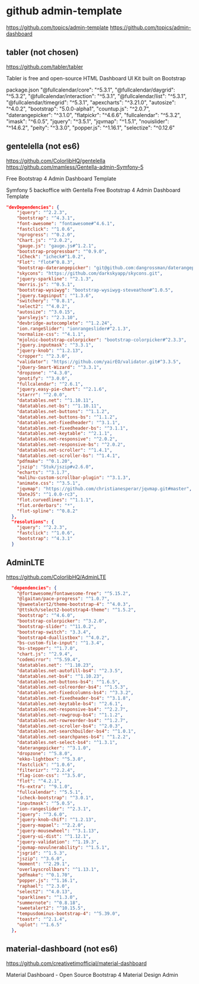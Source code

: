 github admin-template
=====================

https://github.com/topics/admin-template
https://github.com/topics/admin-dashboard

## tabler (not chosen)

https://github.com/tabler/tabler

Tabler is free and open-source HTML Dashboard UI Kit built on Bootstrap

package.json
    "@fullcalendar/core": "^5.3.1",
    "@fullcalendar/daygrid": "^5.3.2",
    "@fullcalendar/interaction": "^5.3.1",
    "@fullcalendar/list": "^5.3.1",
    "@fullcalendar/timegrid": "^5.3.1",
    "apexcharts": "^3.21.0",
    "autosize": "^4.0.2",
    "bootstrap": "5.0.0-alpha1",
    "countup.js": "^2.0.7",
    "daterangepicker": "^3.1.0",
    "flatpickr": "^4.6.6",
    "fullcalendar": "^5.3.2",
    "imask": "^6.0.5",
    "jquery": "^3.5.1",
    "jqvmap": "^1.5.1",
    "nouislider": "^14.6.2",
    "peity": "^3.3.0",
    "popper.js": "^1.16.1",
    "selectize": "^0.12.6"

## gentelella  (not es6)  

https://github.com/ColorlibHQ/gentelella
https://github.com/mamless/Gentella-admin-Symfony-5

Free Bootstrap 4 Admin Dashboard Template

Symfony 5 backoffice with Gentella Free Bootstrap 4 Admin Dashboard Template

```bower.json
"devDependencies": {
    "jquery": "^2.2.3",
    "bootstrap": "^4.3.1",
    "font-awesome": "fontawesome#^4.6.1",
    "fastclick": "^1.0.6",
    "nprogress": "^0.2.0",
    "Chart.js": "^2.0.2",
    "gauge.js": "gauge.js#^1.2.1",
    "bootstrap-progressbar": "^0.9.0",
    "iCheck": "icheck#^1.0.2",
    "Flot": "flot#^0.8.3",
    "bootstrap-daterangepicker": "git@github.com:dangrossman/daterangepicker.git#master",
    "skycons": "https://github.com/darkskyapp/skycons.git",
    "jquery-sparkline": "^2.1.3",
    "morris.js": "^0.5.1",
    "bootstrap-wysiwyg": "bootstrap-wysiwyg-steveathon#^1.0.5",
    "jquery.tagsinput": "^1.3.6",
    "switchery": "^0.8.1",
    "select2": "^4.0.2",
    "autosize": "^3.0.15",
    "parsleyjs": "^2.3.10",
    "devbridge-autocomplete": "^1.2.24",
    "ion.rangeSlider": "ionrangeslider#^2.1.3",
    "normalize-css": "^4.1.1",
    "mjolnic-bootstrap-colorpicker": "bootstrap-colorpicker#^2.3.3",
    "jquery.inputmask": "^3.3.1",
    "jquery-knob": "^1.2.13",
    "cropper": "^2.3.0",
    "validator": "https://github.com/yairEO/validator.git#^3.3.5",
    "jQuery-Smart-Wizard": "^3.3.1",
    "dropzone": "^4.3.0",
    "pnotify": "^3.0.0",
    "fullcalendar": "^2.6.1",
    "jquery.easy-pie-chart": "^2.1.6",
    "starrr": "^2.0.0",
    "datatables.net": "^1.10.11",
    "datatables.net-bs": "^1.10.11",
    "datatables.net-buttons": "^1.1.2",
    "datatables.net-buttons-bs": "^1.1.2",
    "datatables.net-fixedheader": "^3.1.1",
    "datatables.net-fixedheader-bs": "^3.1.1",
    "datatables.net-keytable": "^2.1.1",
    "datatables.net-responsive": "^2.0.2",
    "datatables.net-responsive-bs": "^2.0.2",
    "datatables.net-scroller": "^1.4.1",
    "datatables.net-scroller-bs": "^1.4.1",
    "pdfmake": "^0.1.20",
    "jszip": "Stuk/jszip#v2.6.0",
    "echarts": "^3.1.7",
    "malihu-custom-scrollbar-plugin": "^3.1.3",
    "animate.css": "^3.5.1",
    "jqvmap": "https://github.com/christianesperar/jqvmap.git#master",
    "DateJS": "^1.0.0-rc3",
    "flot.curvedlines": "^1.1.1",
    "flot.orderbars": "*",
    "flot-spline": "^0.8.2"
  },
  "resolutions": {
    "jquery": "^2.2.3",
    "fastclick": "^1.0.6",
    "bootstrap": "^4.3.1"
  }
```

## AdminLTE

https://github.com/ColorlibHQ/AdminLTE

```composer.json
  "dependencies": {
    "@fortawesome/fontawesome-free": "^5.15.2",
    "@lgaitan/pace-progress": "^1.0.7",
    "@sweetalert2/theme-bootstrap-4": "^4.0.3",
    "@ttskch/select2-bootstrap4-theme": "^1.5.2",
    "bootstrap": "^4.6.0",
    "bootstrap-colorpicker": "^3.2.0",
    "bootstrap-slider": "^11.0.2",
    "bootstrap-switch": "3.3.4",
    "bootstrap4-duallistbox": "^4.0.2",
    "bs-custom-file-input": "^1.3.4",
    "bs-stepper": "^1.7.0",
    "chart.js": "^2.9.4",
    "codemirror": "^5.59.4",
    "datatables.net": "^1.10.23",
    "datatables.net-autofill-bs4": "^2.3.5",
    "datatables.net-bs4": "^1.10.23",
    "datatables.net-buttons-bs4": "^1.6.5",
    "datatables.net-colreorder-bs4": "^1.5.3",
    "datatables.net-fixedcolumns-bs4": "^3.3.2",
    "datatables.net-fixedheader-bs4": "^3.1.8",
    "datatables.net-keytable-bs4": "^2.6.1",
    "datatables.net-responsive-bs4": "^2.2.7",
    "datatables.net-rowgroup-bs4": "^1.1.2",
    "datatables.net-rowreorder-bs4": "^1.2.7",
    "datatables.net-scroller-bs4": "^2.0.3",
    "datatables.net-searchbuilder-bs4": "^1.0.1",
    "datatables.net-searchpanes-bs4": "^1.2.2",
    "datatables.net-select-bs4": "^1.3.1",
    "daterangepicker": "^3.1.0",
    "dropzone": "^5.8.0",
    "ekko-lightbox": "^5.3.0",
    "fastclick": "^1.0.6",
    "filterizr": "^2.2.4",
    "flag-icon-css": "^3.5.0",
    "flot": "^4.2.1",
    "fs-extra": "^9.1.0",
    "fullcalendar": "^5.5.1",
    "icheck-bootstrap": "^3.0.1",
    "inputmask": "^5.0.5",
    "ion-rangeslider": "^2.3.1",
    "jquery": "^3.6.0",
    "jquery-knob-chif": "^1.2.13",
    "jquery-mapael": "^2.2.0",
    "jquery-mousewheel": "^3.1.13",
    "jquery-ui-dist": "^1.12.1",
    "jquery-validation": "^1.19.3",
    "jqvmap-novulnerability": "^1.5.1",
    "jsgrid": "^1.5.3",
    "jszip": "^3.6.0",
    "moment": "^2.29.1",
    "overlayscrollbars": "^1.13.1",
    "pdfmake": "^0.1.70",
    "popper.js": "^1.16.1",
    "raphael": "^2.3.0",
    "select2": "^4.0.13",
    "sparklines": "^1.3.0",
    "summernote": "^0.8.18",
    "sweetalert2": "^10.15.5",
    "tempusdominus-bootstrap-4": "^5.39.0",
    "toastr": "^2.1.4",
    "uplot": "^1.6.5"
  },
```

## material-dashboard (not es6)

https://github.com/creativetimofficial/material-dashboard

Material Dashboard - Open Source Bootstrap 4 Material Design Admin